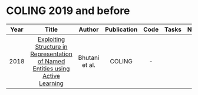 # COLING 2019 and before

| Year |                                                       Title                                                       |   Author    | Publication | Code | Tasks | Notes | Datasets| Notions |
|:----:|:-----------------------------------------------------------------------------------------------------------------:|:-----------:|:-----------:|:----:|:----:|:-----:|:-----:|:-----:|
| 2018 | [Exploiting Structure in Representation of Named Entities using Active Learning](https://aclanthology.org/C18-1058/) | Bhutani et al. |   COLING    |  -   |      |       |
